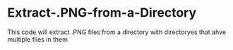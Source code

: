 # Extract-.PNG-from-a-Directory
This code will extract .PNG files from a directory with directoryes that ahve multiple files in them

